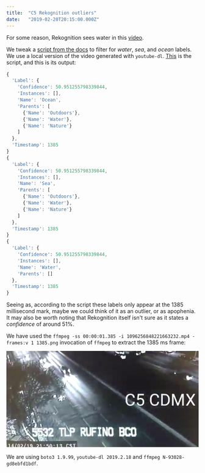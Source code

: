 ```yaml
---
title:  "C5 Rekognition outliers"
date:   "2019-02-20T20:15:00.000Z"
---
```


For some reason, Rekognition sees water in this
[video](https://twitter.com/C5_CDMX/status/1096256848221663232).

We tweak a [script from the
docs](https://docs.aws.amazon.com/rekognition/latest/dg/video-analyzing-with-sqs.html)
to filter for *water*, *sea*, and *ocean* labels. We use a local version of
the video generated with `youtube-dl`. [This](./label-detection.py) is the
script, and this is its output:

``` javascript
{
  'Label': {
    'Confidence': 50.951255798339844,
    'Instances': [],
    'Name': 'Ocean',
    'Parents': [
      {'Name': 'Outdoors'},
      {'Name': 'Water'},
      {'Name': 'Nature'}
    ]
  },
  'Timestamp': 1385
}
{
  'Label': {
    'Confidence': 50.951255798339844,
    'Instances': [],
    'Name': 'Sea',
    'Parents': [
      {'Name': 'Outdoors'},
      {'Name': 'Water'},
      {'Name': 'Nature'}
    ]
  },
  'Timestamp': 1385
}
{
  'Label': {
    'Confidence': 50.951255798339844,
    'Instances': [],
    'Name': 'Water',
    'Parents': []
  },
  'Timestamp': 1385
}
```

Seeing as, according to the script these labels only appear at the 1385
millisecond mark, maybe we could think of it as an outlier, or as apophenia. It
may also be worth noting that Rekognition itself isn't sure as it states a
_confidence_ of around 51%.

We have used the `ffmpeg -ss 00:00:01.385 -i 1096256848221663232.mp4 -frames:v
1 1385.png` invocation of `ffmpeg` to extract the 1385 ms frame:

![1385 ms frame](./1385.png)

We are using `boto3 1.9.99`, `youtube-dl 2019.2.18` and `ffmpeg
N-93028-gd8ebfd1bdf`.
